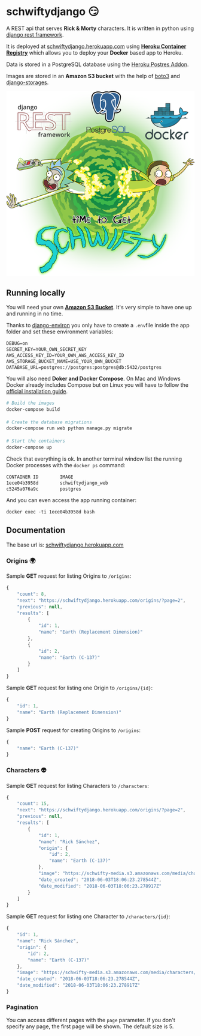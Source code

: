 # schwiftydjango 😏

A REST api that serves **Rick & Morty** characters. It is written in python using [django rest framework](http://www.django-rest-framework.org).

It is deployed at [schwiftydjango.herokuapp.com](https://schwiftydjango.herokuapp.com) using **[Heroku Container Registry](https://devcenter.heroku.com/articles/container-registry-and-runtime)** which allows you to deploy your **Docker** based app to Heroku.

Data is stored in a PostgreSQL database using the [Heroku Postres Addon](https://www.heroku.com/postgres).

Images are stored in an **Amazon S3 bucket** with the help of [boto3](https://github.com/boto/boto3) and [django-storages](https://github.com/jschneier/django-storages).

![Time to get Schwifty](/art/logo.png)

## Running locally

You will need your own **[Amazon S3 Bucket](https://aws.amazon.com/s3)**. It's very simple to have one up and running in no time.

Thanks to [django-environ](https://github.com/joke2k/django-environ) you only have to create a `.env`file inside the app folder and set these environment variables:

```
DEBUG=on
SECRET_KEY=YOUR_OWN_SECRET_KEY
AWS_ACCESS_KEY_ID=YOUR_OWN_AWS_ACCESS_KEY_ID
AWS_STORAGE_BUCKET_NAME=USE_YOUR_OWN_BUCKET
DATABASE_URL=postgres://postgres:postgres@db:5432/postgres
```

You will also need **Doker and Docker Compose**. On Mac and Windows Docker already includes Compose but on Linux you will have to follow the [official installation guide](https://docs.docker.com/compose/install).


```bash
# Build the images
docker-compose build

# Create the database migrations
docker-compose run web python manage.py migrate

# Start the containers
docker-compose up
```

Check that everything is ok. In another terminal window list the running Docker processes with the `docker ps` command:

```
CONTAINER ID        IMAGE             
1ece04b3958d        schwiftydjango_web
c5245a076a9c        postgres          
```

And you can even access the app running container:

```
docker exec -ti 1ece04b3958d bash
```

## Documentation

The base url is: [schwiftydjango.herokuapp.com](schwiftydjango.herokuapp.com)

### Origins 🌍

Sample **GET** request for listing Origins to `/origins`:

```js
{
    "count": 8,
    "next": "https://schwiftydjango.herokuapp.com/origins/?page=2",
    "previous": null,
    "results": [
        {
            "id": 1,
            "name": "Earth (Replacement Dimension)"
        },
        {
            "id": 2,
            "name": "Earth (C-137)"
        }
    ]
}
```

Sample **GET** request for listing one Origin to `/origins/{id}`:

```js
{
    "id": 1,
    "name": "Earth (Replacement Dimension)"
}
```

Sample **POST** request for creating Origins to `/origins`:

```js
{
    "name": "Earth (C-137)"
}
```

### Characters 👽

Sample **GET** request for listing Characters to `/characters`:

```js
{
    "count": 15,
    "next": "https://schwiftydjango.herokuapp.com/origins/?page=2",
    "previous": null,
    "results": [
        {
            "id": 1,
            "name": "Rick Sánchez",
            "origin": {
                "id": 2,
                "name": "Earth (C-137)"
            },
            "image": "https://schwifty-media.s3.amazonaws.com/media/characters/rick-sanchez",
            "date_created": "2018-06-03T18:06:23.278544Z",
            "date_modified": "2018-06-03T18:06:23.278917Z"
        }
    ]
}
```

Sample **GET** request for listing one Character to `/characters/{id}`:

```js
{
    "id": 1,
    "name": "Rick Sánchez",
    "origin": {
        "id": 2,
        "name": "Earth (C-137)"
    },
    "image": "https://schwifty-media.s3.amazonaws.com/media/characters/rick-sanchez",
    "date_created": "2018-06-03T18:06:23.278544Z",
    "date_modified": "2018-06-03T18:06:23.278917Z"
}
```

### Pagination

You can access different pages with the `page` parameter. If you don't specify any page, the first page will be shown. The default size is 5.
